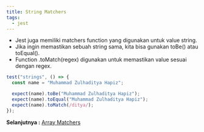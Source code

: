 ```yaml
---
title: String Matchers
tags:
  - jest
---
```


- Jest juga memiliki matchers function yang digunakan untuk value string.
- Jika ingin memastikan sebuah string sama, kita bisa gunakan toBe() atau toEqual().
- Function .toMatch(regex) digunakan untuk memastikan value sesuai dengan regex.

```js
test("strings", () => {
  const name = "Muhammad Zulhaditya Hapiz";

  expect(name).toBe("Muhammad Zulhaditya Hapiz");
  expect(name).toEqual("Muhammad Zulhaditya Hapiz");
  expect(name).toMatch(/ditya/);
});
```

**Selanjutnya :** [Array Matchers](arraymatchers.md)